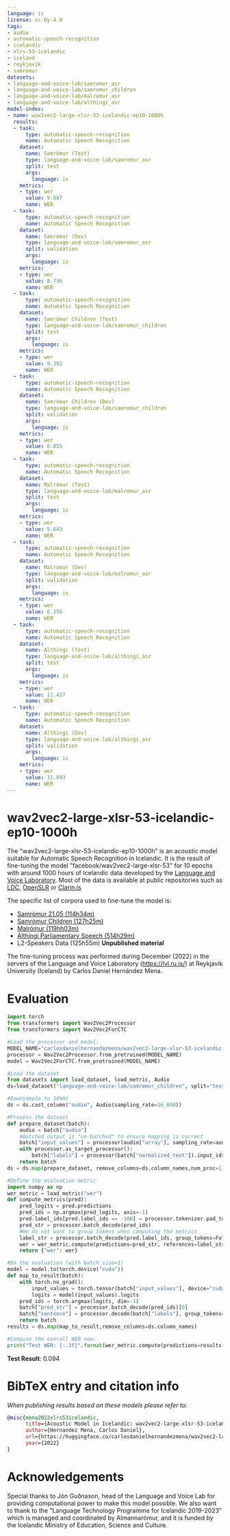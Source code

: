 ```yaml
---
language: is
license: cc-by-4.0
tags:
- audio
- automatic-speech-recognition
- icelandic
- xlrs-53-icelandic
- iceland
- reykjavik
- samromur
datasets:
- language-and-voice-lab/samromur_asr
- language-and-voice-lab/samromur_children
- language-and-voice-lab/malromur_asr
- language-and-voice-lab/althingi_asr
model-index:
- name: wav2vec2-large-xlsr-53-icelandic-ep10-1000h
  results:
  - task:
      type: automatic-speech-recognition
      name: Automatic Speech Recognition
    dataset:
      name: Samrómur (Test)
      type: language-and-voice-lab/samromur_asr
      split: test
      args:
        language: is
    metrics:
    - type: wer
      value: 9.847
      name: WER
  - task:
      type: automatic-speech-recognition
      name: Automatic Speech Recognition
    dataset:
      name: Samrómur (Dev)
      type: language-and-voice-lab/samromur_asr
      split: validation
      args:
        language: is
    metrics:
    - type: wer
      value: 8.736
      name: WER
  - task:
      type: automatic-speech-recognition
      name: Automatic Speech Recognition
    dataset:
      name: Samrómur Children (Test)
      type: language-and-voice-lab/samromur_children
      split: test
      args:
        language: is
    metrics:
    - type: wer
      value: 9.391
      name: WER
  - task:
      type: automatic-speech-recognition
      name: Automatic Speech Recognition
    dataset:
      name: Samrómur Children (Dev)
      type: language-and-voice-lab/samromur_children
      split: validation
      args:
        language: is
    metrics:
    - type: wer
      value: 6.055
      name: WER
  - task:
      type: automatic-speech-recognition
      name: Automatic Speech Recognition
    dataset:
      name: Malrómur (Test)
      type: language-and-voice-lab/malromur_asr
      split: test
      args:
        language: is
    metrics:
    - type: wer
      value: 5.643
      name: WER
  - task:
      type: automatic-speech-recognition
      name: Automatic Speech Recognition
    dataset:
      name: Malrómur (Dev)
      type: language-and-voice-lab/malromur_asr
      split: validation
      args:
        language: is
    metrics:
    - type: wer
      value: 6.156
      name: WER
  - task:
      type: automatic-speech-recognition
      name: Automatic Speech Recognition
    dataset:
      name: Althingi (Test)
      type: language-and-voice-lab/althingi_asr
      split: test
      args:
        language: is
    metrics:
    - type: wer
      value: 11.437
      name: WER
  - task:
      type: automatic-speech-recognition
      name: Automatic Speech Recognition
    dataset:
      name: Althingi (Dev)
      type: language-and-voice-lab/althingi_asr
      split: validation
      args:
        language: is
    metrics:
    - type: wer
      value: 11.093
      name: WER
---
```

# wav2vec2-large-xlsr-53-icelandic-ep10-1000h

The "wav2vec2-large-xlsr-53-icelandic-ep10-1000h" is an acoustic model suitable for Automatic Speech Recognition in Icelandic. It is the result of fine-tuning the model "facebook/wav2vec2-large-xlsr-53" for 10 epochs with around 1000 hours of Icelandic data developed by the [Language and Voice Laboratory](https://huggingface.co/language-and-voice-lab). Most of the data is available at public repositories such as [LDC](https://www.ldc.upenn.edu/), [OpenSLR](https://openslr.org/) or [Clarin.is](https://clarin.is/)

The specific list of corpora used to fine-tune the model is:

- [Samrómur 21.05 (114h34m)](http://www.openslr.org/112/)
- [Samrómur Children (127h25m)](https://catalog.ldc.upenn.edu/LDC2022S11)
- [Malrómur (119hh03m)](https://clarin.is/en/resources/malromur/)
- [Althingi Parliamentary Speech (514h29m)](https://catalog.ldc.upenn.edu/LDC2021S01)
- L2-Speakers Data (125h55m) **Unpublished material**
	
The fine-tuning process was performed during December (2022) in the servers of the Language and Voice Laboratory (https://lvl.ru.is/) at Reykjavík University (Iceland) by Carlos Daniel Hernández Mena.

# Evaluation
```python
import torch
from transformers import Wav2Vec2Processor
from transformers import Wav2Vec2ForCTC

#Load the processor and model.
MODEL_NAME="carlosdanielhernandezmena/wav2vec2-large-xlsr-53-icelandic-ep10-1000h"
processor = Wav2Vec2Processor.from_pretrained(MODEL_NAME)
model = Wav2Vec2ForCTC.from_pretrained(MODEL_NAME)

#Load the dataset
from datasets import load_dataset, load_metric, Audio
ds=load_dataset("language-and-voice-lab/samromur_children", split="test")

#Downsample to 16kHz
ds = ds.cast_column("audio", Audio(sampling_rate=16_000))

#Process the dataset
def prepare_dataset(batch):
    audio = batch["audio"]
    #Batched output is "un-batched" to ensure mapping is correct
    batch["input_values"] = processor(audio["array"], sampling_rate=audio["sampling_rate"]).input_values[0]
    with processor.as_target_processor():
        batch["labels"] = processor(batch["normalized_text"]).input_ids
    return batch
ds = ds.map(prepare_dataset, remove_columns=ds.column_names,num_proc=1)

#Define the evaluation metric
import numpy as np
wer_metric = load_metric("wer")
def compute_metrics(pred):
    pred_logits = pred.predictions
    pred_ids = np.argmax(pred_logits, axis=-1)
    pred.label_ids[pred.label_ids == -100] = processor.tokenizer.pad_token_id
    pred_str = processor.batch_decode(pred_ids)
    #We do not want to group tokens when computing the metrics
    label_str = processor.batch_decode(pred.label_ids, group_tokens=False)
    wer = wer_metric.compute(predictions=pred_str, references=label_str)
    return {"wer": wer}

#Do the evaluation (with batch_size=1)
model = model.to(torch.device("cuda"))
def map_to_result(batch):
    with torch.no_grad():
        input_values = torch.tensor(batch["input_values"], device="cuda").unsqueeze(0)
        logits = model(input_values).logits
    pred_ids = torch.argmax(logits, dim=-1)
    batch["pred_str"] = processor.batch_decode(pred_ids)[0]
    batch["sentence"] = processor.decode(batch["labels"], group_tokens=False)
    return batch
results = ds.map(map_to_result,remove_columns=ds.column_names)

#Compute the overall WER now.
print("Test WER: {:.3f}".format(wer_metric.compute(predictions=results["pred_str"], references=results["sentence"])))
```
**Test Result**: 0.094

# BibTeX entry and citation info
*When publishing results based on these models please refer to:*
```bibtex
@misc{mena2022xlrs53icelandic,
      title={Acoustic Model in Icelandic: wav2vec2-large-xlsr-53-icelandic-ep10-1000h.}, 
      author={Hernandez Mena, Carlos Daniel},
      url={https://huggingface.co/carlosdanielhernandezmena/wav2vec2-large-xlsr-53-icelandic-ep10-1000h},
      year={2022}
}
```

# Acknowledgements

Special thanks to Jón Guðnason, head of the Language and Voice Lab for providing computational power to make this model possible. We also want to thank to the "Language Technology Programme for Icelandic 2019-2023" which is managed and coordinated by Almannarómur, and it is funded by the Icelandic Ministry of Education, Science and Culture.
